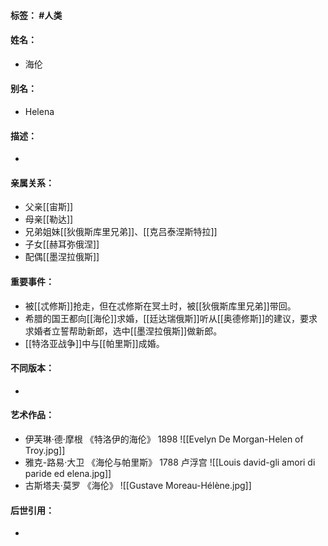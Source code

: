 #### 标签： #人类
#### 姓名：
- 海伦
#### 别名：
- Helena
#### 描述：
- 
#### 亲属关系：
- 父亲[[宙斯]]
- 母亲[[勒达]]
- 兄弟姐妹[[狄俄斯库里兄弟]]、[[克吕泰涅斯特拉]]
- 子女[[赫耳弥俄涅]]
- 配偶[[墨涅拉俄斯]]
#### 重要事件：
- 被[[忒修斯]]抢走，但在忒修斯在冥土时，被[[狄俄斯库里兄弟]]带回。
- 希腊的国王都向[[海伦]]求婚，[[廷达瑞俄斯]]听从[[奥德修斯]]的建议，要求求婚者立誓帮助新郎，选中[[墨涅拉俄斯]]做新郎。
- [[特洛亚战争]]中与[[帕里斯]]成婚。
#### 不同版本：
- 
#### 艺术作品：
- 伊芙琳·德·摩根 《特洛伊的海伦》 1898
![[Evelyn De Morgan-Helen of Troy.jpg]]
- 雅克-路易·大卫 《海伦与帕里斯》 1788 卢浮宫
![[Louis david-gli amori di paride ed elena.jpg]]
- 古斯塔夫·莫罗 《海伦》 
![[Gustave Moreau-Hélène.jpg]]
#### 后世引用：
- 